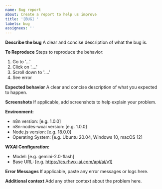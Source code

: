 ```yaml
---
name: Bug report
about: Create a report to help us improve
title: '[BUG] '
labels: bug
assignees: ''
---
```


**Describe the bug**
A clear and concise description of what the bug is.

**To Reproduce**
Steps to reproduce the behavior:
1. Go to '...'
2. Click on '....'
3. Scroll down to '....'
4. See error

**Expected behavior**
A clear and concise description of what you expected to happen.

**Screenshots**
If applicable, add screenshots to help explain your problem.

**Environment:**
- n8n version: [e.g. 1.0.0]
- n8n-nodes-wxai version: [e.g. 1.0.0]
- Node.js version: [e.g. 18.0.0]
- Operating System: [e.g. Ubuntu 20.04, Windows 10, macOS 12]

**WXAI Configuration:**
- Model: [e.g. gemini-2.0-flash]
- Base URL: [e.g. https://cs.rhwx-ai.com/api/ai/v1]

**Error Messages**
If applicable, paste any error messages or logs here.

**Additional context**
Add any other context about the problem here.
